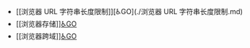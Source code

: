 - [[浏览器 URL 字符串长度限制]][♿GO](./浏览器 URL 字符串长度限制.md)
- [[浏览器存储]][♿GO](./浏览器存储.md)
- [[浏览器跨域]][♿GO](./浏览器跨域.md)
